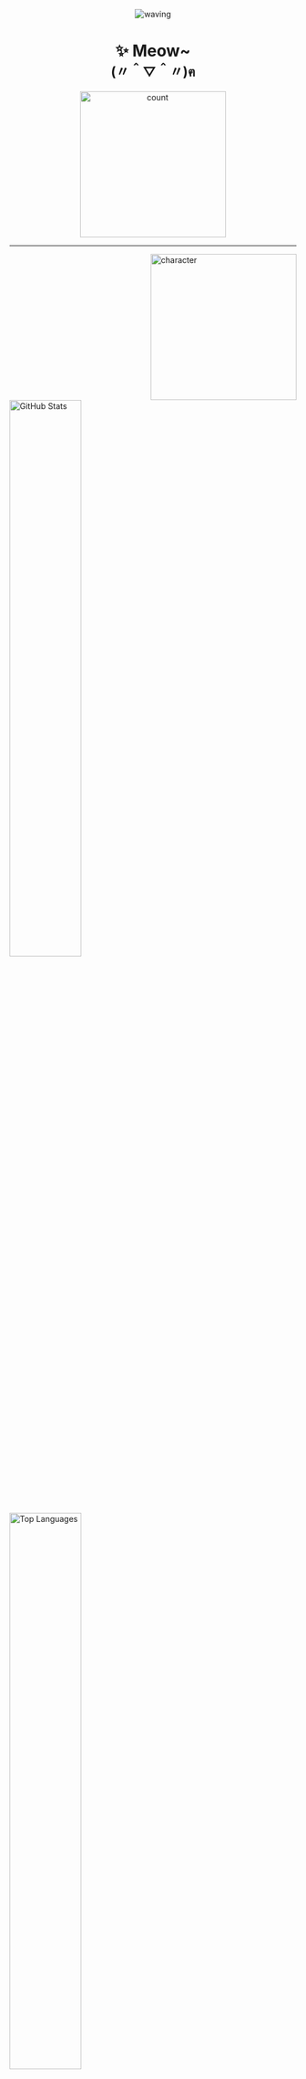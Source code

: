 <p align="center">
  <picture><img src="https://capsule-render.vercel.app/api?type=waving&height=128&color=gradient&section=header" alt="waving"/></picture>
</p>

<h1 align="center">✨ Meow~<br><sub>(〃＾▽＾〃)ฅ</sub></h1>

<p align="center">
  <picture><img src="https://count.getloli.com/@Sn0wo2?name=Sn0wo2&theme=rule34&padding=5&offset=0&align=center&scale=1.5&pixelated=0&darkmode=auto" width="256"  alt="count"/></picture>
</p>

---

<picture><img src="https://char.me0wo.top/character" align="right" width="256"  alt="character"/></picture>

<picture>
  <source media="(prefers-color-scheme: dark)" srcset="https://github-readme-stats.vercel.app/api?username=Sn0wo2&include_all_commits=true&count_private=true&show_icons=true&theme=default&hide_border=true&hide_rank=true&icon_color=4493F8&title_color=F0F6FC&text_color=9198A1&bg_color=0D1117&border_radius=16">
  <source media="(prefers-color-scheme: light)" srcset="https://github-readme-stats.vercel.app/api?username=Sn0wo2&include_all_commits=true&count_private=true&show_icons=true&theme=default&hide_border=true&hide_rank=true&icon_color=0969DA&title_color=287DD7&text_color=59636E&bg_color=FFFFFF&border_radius=16">
  <img alt="GitHub Stats" src="https://github-readme-stats.vercel.app/api?username=Sn0wo2&include_all_commits=true&count_private=true&show_icons=true&theme=default&hide_border=true&hide_rank=true&icon_color=0969DA&title_color=287DD7&text_color=59636E&bg_color=FFFFFF&border_radius=16" width="50%" />
</picture>

<picture>
  <source media="(prefers-color-scheme: dark)" srcset="https://github-readme-stats.vercel.app/api/top-langs/?username=Sn0wo2&layout=compact&show_icons=true&theme=default&hide_border=true&hide_rank=true&icon_color=4493F8&title_color=F0F6FC&text_color=9198A1&bg_color=0D1117&border_radius=16">
  <source media="(prefers-color-scheme: light)" srcset="https://github-readme-stats.vercel.app/api/top-langs/?username=Sn0wo2&layout=compact&show_icons=true&theme=default&hide_border=true&hide_rank=true&icon_color=0969DA&title_color=287DD7&text_color=59636E&bg_color=FFFFFF&border_radius=16">
  <img alt="Top Languages" src="https://github-readme-stats.vercel.app/api/top-langs/?username=Sn0wo2&layout=compact&show_icons=true&theme=default&hide_border=true&hide_rank=true&icon_color=0969DA&title_color=287DD7&text_color=59636E&bg_color=FFFFFF&border_radius=16" width="50%" />
</picture>


---

<details open>
  <summary><h2>🔐 GPG</h2></summary>

- **Fingerprint**: `F632A7DFE5A510ECDD977DA5CD3A0F19D1FC2932`
- **Key ID**: `CD3A0F19D1FC2932`

</details>

---

<details open>
  <summary><h2>☕ Support My Work</h2></summary>

[![](https://github.com/Sn0wo2/Sn0wo2/raw/refs/heads/out/sponsor/afdian-sponsor.svg)](https://afdian.com/a/Me0wo)

</details>

<p align="center">
  <picture><img src="https://capsule-render.vercel.app/api?type=waving&height=128&color=gradient&section=footer" alt="waving"/></picture>
</p>
